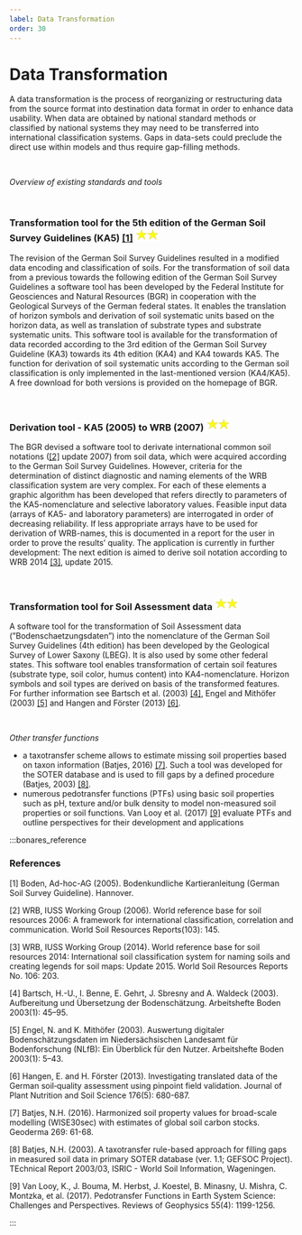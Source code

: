 ```yaml
---
label: Data Transformation
order: 30
---
```


# Data Transformation

A data transformation is the process of reorganizing or restructuring data from the source format into destination data
format in order to enhance data usability. When data are obtained by national standard methods or classified by national 
systems they may need to be transferred into international classification systems. Gaps in data-sets could preclude the 
direct use within models and thus require gap-filling methods.

<br>

_Overview of existing standards and tools_

<br>

### Transformation tool for the 5th edition of the German Soil Survey Guidelines (KA5) [[1]](https://www.schweizerbart.de/publications/detail/isbn/9783510959204/Bodenkundliche_Kartieranleitung_5_Aufl)  ![](/static/img/two_star.png)

The revision of the German Soil Survey Guidelines resulted in a modified data encoding and classification of soils. 
For the transformation of soil data from a previous towards the following edition of the German Soil Survey Guidelines
a software tool has been developed by the Federal Institute for Geosciences and Natural Resources (BGR) in cooperation
with the Geological Surveys of the German federal states. It enables the translation of horizon symbols and derivation
of soil systematic units based on the horizon data, as well as translation of substrate types and substrate systematic units. This software tool is available for the transformation of data recorded according to the 3rd edition of the German Soil Survey Guideline (KA3) towards its 4th edition (KA4) and KA4 towards KA5. The function for derivation of soil systematic units according to the German soil classification is only implemented in the last-mentioned version (KA4/KA5). A free download for both versions is provided on the homepage of BGR.

<br>

### Derivation tool - KA5 (2005) to WRB (2007)  ![](/static/img/two_star.png)
The BGR devised a software tool to derivate international common soil notations ([[2]](https://www.fao.org/3/a0510e/A0510E.pdf) update 2007) from soil data,
which were acquired according to the German Soil Survey Guidelines. However, criteria for the determination of distinct
diagnostic and naming elements of the WRB classification system are very complex. For each of these elements a graphic algorithm
has been developed that refers directly to parameters of the KA5-nomenclature and selective laboratory values. 
Feasible input data (arrays of KA5- and laboratory parameters) are interrogated in order of decreasing reliability. 
If less appropriate arrays have to be used for derivation of WRB-names, this is documented in a report for the user in order
to prove the results’ quality. The application is currently in further development: The next edition is aimed to derive soil 
notation according to WRB 2014 [[3]](https://www.fao.org/3/i3794en/I3794en.pdf), update 2015. 

<br>

### Transformation tool for Soil Assessment data ![](/static/img/two_star.png)
A software tool for the transformation of Soil Assessment data (”Bodenschaetzungsdaten”) into the nomenclature of
the German Soil Survey Guidelines (4th edition) has been developed by the Geological Survey of Lower Saxony (LBEG). 
It is also used by some other federal states. This software tool enables transformation of certain soil features
(substrate type, soil color, humus content) into KA4-nomenclature. Horizon symbols and soil types are derived on basis
of the transformed features. For further information see Bartsch et al. (2003) [[4]](https://www.schweizerbart.de/publications/detail/artno/185042100),
Engel and Mithöfer (2003) [[5]](https://www.schweizerbart.de/publications/detail/artno/185042100) 
and Hangen and Förster (2013) [[6]](https://doi.org/10.1002/jpln.201300021).

<br>

_Other transfer functions_

-	a taxotransfer scheme allows to estimate missing soil properties based on taxon information (Batjes, 2016) [[7]](https://doi.org/10.1016/j.geoderma.2016.01.034). 
Such a tool was developed for the SOTER database and is used to fill gaps by a defined procedure (Batjes, 2003) [[8]](https://www.isric.org/sites/default/files/isric_report_2003_03.pdf).
-	numerous pedotransfer functions (PTFs) using basic soil properties such as pH, texture and/or bulk density to model
non-measured soil properties or soil functions. Van Looy et al. (2017) [[9]](http://dx.doi.org/10.1002/2017rg000581)
evaluate PTFs and outline perspectives for their development and applications


:::bonares_reference

### References

[1] Boden, Ad-hoc-AG (2005). Bodenkundliche Kartieranleitung (German Soil Survey Guideline). Hannover.

[2] WRB, IUSS Working Group (2006). World reference base for soil resources 2006: A framework for international
classification, correlation and communication. World Soil Resources Reports(103): 145.

[3] WRB, IUSS Working Group (2014). World reference base for soil resources 2014: International soil classification
system for naming soils and creating legends for soil maps: Update 2015. World Soil Resources Reports No. 106: 203.

[4] Bartsch, H.-U., I. Benne, E. Gehrt, J. Sbresny and A. Waldeck (2003). Aufbereitung und Übersetzung der Bodenschätzung.
Arbeitshefte Boden 2003(1): 45–95.

[5] Engel, N. and K. Mithöfer (2003). Auswertung digitaler Bodenschätzungsdaten im Niedersächsischen Landesamt für
Bodenforschung (NLfB): Ein Überblick für den Nutzer. Arbeitshefte Boden 2003(1): 5–43.

[6] Hangen, E. and H. Förster (2013). Investigating translated data of the German soil‐quality assessment using pinpoint
field validation. Journal of Plant Nutrition and Soil Science 176(5): 680-687.

[7] Batjes, N.H. (2016). Harmonized soil property values for broad-scale modelling (WISE30sec)
with estimates of global soil carbon stocks. Geoderma 269: 61-68.

[8] Batjes, N.H. (2003). A taxotransfer rule-based approach for filling gaps in measured soil data in primary SOTER
database (ver. 1.1; GEFSOC Project). TEchnical Report 2003/03, ISRIC - World Soil Information, Wageningen.

[9] Van Looy, K., J. Bouma, M. Herbst, J. Koestel, B. Minasny, U. Mishra, C. Montzka, et al. (2017). Pedotransfer
Functions in Earth System Science: Challenges and Perspectives. Reviews of Geophysics 55(4): 1199-1256.

:::